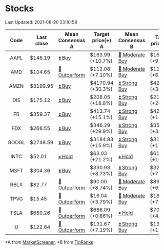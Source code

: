 # Stocks
Last Updated: 2021-08-20 23:10:58

|Code|Last close|Mean Consensus A|Target price(+) A|Mean Consensus B|Target price(+) B|
|:--:|-|-|-|-|-|
|AAPL|$148.19|[⏫ Buy](https://m.marketscreener.com/quote/stock/-4849/)|$163.99 (+10.7%)|[🔼 Moderate Buy](https://www.tipranks.com/stocks/aapl/forecast)|$162.32 (+9.47%)|
|AMD|$104.65|[🔼 Outperform](https://m.marketscreener.com/quote/stock/-19475876/)|$112.08 (+7.10%)|[🔼 Moderate Buy](https://www.tipranks.com/stocks/amd/forecast)|$111.73 (+6.77%)|
|AMZN|$3199.95|[⏫ Buy](https://m.marketscreener.com/quote/stock/-12864605/)|$4170.94 (+30.3%)|[⏫ Strong Buy](https://www.tipranks.com/stocks/amzn/forecast)|$4214.13 (+32.20%)|
|DIS|$175.12|[⏫ Buy](https://m.marketscreener.com/quote/stock/-4842/)|$208.05 (+18.8%)|[⏫ Strong Buy](https://www.tipranks.com/stocks/dis/forecast)|$215.38 (+24.32%)|
|FB|$359.37|[⏫ Buy](https://m.marketscreener.com/quote/stock/-10547141/)|$413.74 (+15.1%)|[⏫ Strong Buy](https://www.tipranks.com/stocks/fb/forecast)|$421.70 (+18.75%)|
|FDX|$266.55|[⏫ Buy](https://m.marketscreener.com/quote/stock/-12585/)|$346.29 (+29.9%)|[⏫ Strong Buy](https://www.tipranks.com/stocks/fdx/forecast)|$355.45 (+32.85%)|
|GOOGL|$2748.59|[⏫ Buy](https://m.marketscreener.com/quote/stock/-24203373/)|$3184.83 (+15.9%)|[⏫ Strong Buy](https://www.tipranks.com/stocks/googl/forecast)|$3176.18 (+17.05%)|
|INTC|$52.01|[⏸ Hold](https://m.marketscreener.com/quote/stock/-4829/)|$63.03 (+21.2%)|[⏸ Hold](https://www.tipranks.com/stocks/intc/forecast)|$61.00 (+16.32%)|
|MSFT|$304.36|[⏫ Buy](https://m.marketscreener.com/quote/stock/-4835/)|$330.93 (+8.73%)|[⏫ Strong Buy](https://www.tipranks.com/stocks/msft/forecast)|$326.92 (+7.50%)|
|RBLX|$82.77|[🔼 Outperform](https://m.marketscreener.com/quote/stock/-117793644/)|$90.00 (+8.74%)|[🔼 Moderate Buy](https://www.tipranks.com/stocks/rblx/forecast)|$89.40 (+6.40%)|
|TPVG|$15.45|[🔼 Outperform](https://m.marketscreener.com/quote/stock/-15933327/)|$16.04 (+3.79%)|[🔼 Moderate Buy](https://www.tipranks.com/stocks/tpvg/forecast)|$16.33 (+7.93%)|
|TSLA|$680.26|[🔼 Outperform](https://m.marketscreener.com/quote/stock/-6344549/)|$686.09 (+0.86%)|[⏸ Hold](https://www.tipranks.com/stocks/tsla/forecast)|$707.09 (+4.08%)|
|U|$122.84|[🔼 Outperform](https://m.marketscreener.com/quote/stock/-112492634/)|$131.67 (+7.19%)|[⏫ Strong Buy](https://www.tipranks.com/stocks/u/forecast)|$136.10 (+12.39%)|


*A from [MarketScreener](https://www.marketscreener.com), *B from [TipRanks](https://www.tipranks.com)
